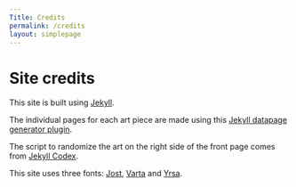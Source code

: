 ```yaml
---
Title: Credits
permalink: /credits
layout: simplepage
---
```


# Site credits


This site is built using [Jekyll](https://jekyllrb.com/).


The individual pages for each art piece are made using this [Jekyll datapage generator plugin](https://github.com/avillafiorita/jekyll-datapage_gen).

The script to randomize the art on the right side of the front page comes from [Jekyll Codex](https://jekyllcodex.org/without-plugin/randomize/).

This site uses three fonts: [Jost](https://fonts.google.com/specimen/Jost), [Varta](https://fonts.google.com/specimen/Varta) and [Yrsa](https://fonts.google.com/specimen/Yrsa).

